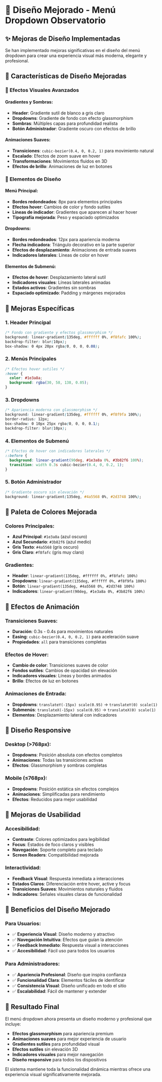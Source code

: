 # 🎨 Diseño Mejorado - Menú Dropdown Observatorio

## ✨ **Mejoras de Diseño Implementadas**

Se han implementado mejoras significativas en el diseño del menú dropdown para crear una experiencia visual más moderna, elegante y profesional.

## 🚀 **Características de Diseño Mejoradas**

### 🎯 **Efectos Visuales Avanzados**

#### **Gradientes y Sombras:**
- **Header**: Gradiente sutil de blanco a gris claro
- **Dropdowns**: Gradiente de fondo con efecto glassmorphism
- **Sombras**: Múltiples capas para profundidad realista
- **Botón Administrador**: Gradiente oscuro con efectos de brillo

#### **Animaciones Suaves:**
- **Transiciones**: `cubic-bezier(0.4, 0, 0.2, 1)` para movimiento natural
- **Escalado**: Efectos de zoom suave en hover
- **Transformaciones**: Movimientos fluidos en 3D
- **Efectos de brillo**: Animaciones de luz en botones

### 🎨 **Elementos de Diseño**

#### **Menú Principal:**
- **Bordes redondeados**: 8px para elementos principales
- **Efectos hover**: Cambios de color y fondo sutiles
- **Líneas de indicador**: Gradientes que aparecen al hacer hover
- **Tipografía mejorada**: Peso y espaciado optimizados

#### **Dropdowns:**
- **Bordes redondeados**: 12px para apariencia moderna
- **Flecha indicadora**: Triángulo decorativo en la parte superior
- **Efectos de desplazamiento**: Animaciones de entrada suaves
- **Indicadores laterales**: Líneas de color en hover

#### **Elementos de Submenú:**
- **Efectos de hover**: Desplazamiento lateral sutil
- **Indicadores visuales**: Líneas laterales animadas
- **Estados activos**: Gradientes sin sombras
- **Espaciado optimizado**: Padding y márgenes mejorados

## 🎯 **Mejoras Específicas**

### **1. Header Principal**
```css
/* Fondo con gradiente y efectos glassmorphism */
background: linear-gradient(135deg, #ffffff 0%, #f8fafc 100%);
backdrop-filter: blur(10px);
box-shadow: 0 4px 20px rgba(0, 0, 0, 0.08);
```

### **2. Menús Principales**
```css
/* Efectos hover sutiles */
:hover {
  color: #1e3a8a;
  background: rgba(30, 58, 138, 0.05);
}
```

### **3. Dropdowns**
```css
/* Apariencia moderna con glassmorphism */
background: linear-gradient(135deg, #ffffff 0%, #f8f9fa 100%);
border-radius: 12px;
box-shadow: 0 10px 25px rgba(0, 0, 0, 0.1);
backdrop-filter: blur(10px);
```

### **4. Elementos de Submenú**
```css
/* Efectos de hover con indicadores laterales */
::before {
  background: linear-gradient(90deg, #1e3a8a 0%, #3b82f6 100%);
  transition: width 0.3s cubic-bezier(0.4, 0, 0.2, 1);
}
```

### **5. Botón Administrador**
```css
/* Gradiente oscuro sin elevación */
background: linear-gradient(135deg, #4a5568 0%, #2d3748 100%);
```

## 🎨 **Paleta de Colores Mejorada**

### **Colores Principales:**
- **Azul Principal**: `#1e3a8a` (azul oscuro)
- **Azul Secundario**: `#3b82f6` (azul medio)
- **Gris Texto**: `#4a5568` (gris oscuro)
- **Gris Claro**: `#f8fafc` (gris muy claro)

### **Gradientes:**
- **Header**: `linear-gradient(135deg, #ffffff 0%, #f8fafc 100%)`
- **Dropdowns**: `linear-gradient(135deg, #ffffff 0%, #f8f9fa 100%)`
- **Botón**: `linear-gradient(135deg, #4a5568 0%, #2d3748 100%)`
- **Indicadores**: `linear-gradient(90deg, #1e3a8a 0%, #3b82f6 100%)`

## 🔧 **Efectos de Animación**

### **Transiciones Suaves:**
- **Duración**: 0.3s - 0.4s para movimientos naturales
- **Easing**: `cubic-bezier(0.4, 0, 0.2, 1)` para aceleración suave
- **Propiedades**: `all` para transiciones completas

### **Efectos de Hover:**
- **Cambio de color**: Transiciones suaves de color
- **Fondos sutiles**: Cambios de opacidad sin elevación
- **Indicadores visuales**: Líneas y bordes animados
- **Brillo**: Efectos de luz en botones

### **Animaciones de Entrada:**
- **Dropdowns**: `translateY(-15px) scale(0.95)` → `translateY(0) scale(1)`
- **Submenús**: `translateX(-15px) scale(0.95)` → `translateX(0) scale(1)`
- **Elementos**: Desplazamiento lateral con indicadores

## 📱 **Diseño Responsive**

### **Desktop (>768px):**
- **Dropdowns**: Posición absoluta con efectos completos
- **Animaciones**: Todas las transiciones activas
- **Efectos**: Glassmorphism y sombras completas

### **Mobile (≤768px):**
- **Dropdowns**: Posición estática sin efectos complejos
- **Animaciones**: Simplificadas para rendimiento
- **Efectos**: Reducidos para mejor usabilidad

## 🎯 **Mejoras de Usabilidad**

### **Accesibilidad:**
- **Contraste**: Colores optimizados para legibilidad
- **Focus**: Estados de foco claros y visibles
- **Navegación**: Soporte completo para teclado
- **Screen Readers**: Compatibilidad mejorada

### **Interactividad:**
- **Feedback Visual**: Respuesta inmediata a interacciones
- **Estados Claros**: Diferenciación entre hover, active y focus
- **Transiciones Suaves**: Movimientos naturales y fluidos
- **Indicadores**: Señales visuales claras de funcionalidad

## 🚀 **Beneficios del Diseño Mejorado**

### **Para Usuarios:**
- ✅ **Experiencia Visual**: Diseño moderno y atractivo
- ✅ **Navegación Intuitiva**: Efectos que guían la atención
- ✅ **Feedback Inmediato**: Respuesta visual a interacciones
- ✅ **Accesibilidad**: Fácil uso para todos los usuarios

### **Para Administradores:**
- ✅ **Apariencia Profesional**: Diseño que inspira confianza
- ✅ **Funcionalidad Clara**: Elementos fáciles de identificar
- ✅ **Consistencia Visual**: Diseño unificado en todo el sitio
- ✅ **Escalabilidad**: Fácil de mantener y extender

## 🎉 **Resultado Final**

El menú dropdown ahora presenta un diseño moderno y profesional que incluye:

- **Efectos glassmorphism** para apariencia premium
- **Animaciones suaves** para mejor experiencia de usuario
- **Gradientes sutiles** para profundidad visual
- **Efectos sutiles** sin elevación 3D
- **Indicadores visuales** para mejor navegación
- **Diseño responsive** para todos los dispositivos

El sistema mantiene toda la funcionalidad dinámica mientras ofrece una experiencia visual significativamente mejorada.
